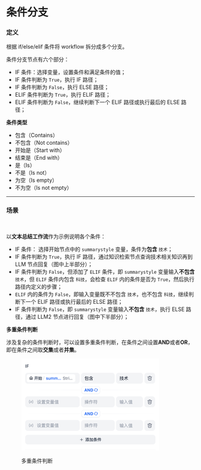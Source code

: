 # 条件分支

### 定义

根据 if/else/elif 条件将 workflow 拆分成多个分支。

条件分支节点有六个部分：

* IF 条件：选择变量，设置条件和满足条件的值；
* IF 条件判断为 `True`，执行 IF 路径；
* IF 条件判断为 `False`，执行 ELSE 路径；
* ELIF 条件判断为 `True`，执行 ELIF 路径；
* ELIF 条件判断为 `False`，继续判断下一个 ELIF 路径或执行最后的 ELSE 路径；

**条件类型**

* 包含（Contains）
* 不包含（Not contains）
* 开始是（Start with）
* 结束是（End with）
* 是（Is）
* 不是（Is not）
* 为空（Is empty）
* 不为空（Is not empty）

***

### 场景

<figure><img src="../../../../img/zh-if-else-elif.png" alt=""><figcaption></figcaption></figure>

以**文本总结工作流**作为示例说明各个条件：

* IF 条件： 选择开始节点中的 `summarystyle` 变量，条件为**包含** `技术`；
* IF 条件判断为 `True`，执行 IF 路径，通过知识检索节点查询技术相关知识再到 LLM 节点回复（图中上半部分）；
* IF 条件判断为 `False`，但添加了 `ELIF` 条件，即 `summarystyle` 变量输入**不包含**`技术`，但 `ELIF` 条件内包含 `科技`，会检查 `ELIF` 内的条件是否为 `True`，然后执行路径内定义的步骤；
* `ELIF` 内的条件为 `False`，即输入变量既不不包含 `技术`，也不包含 `科技`，继续判断下一个 ELIF 路径或执行最后的 ELSE 路径；
* IF 条件判断为 `False`，即 `summarystyle` 变量输入**不包含** `技术`，执行 ELSE 路径，通过 LLM2 节点进行回复（图中下半部分）；

**多重条件判断**

涉及复杂的条件判断时，可以设置多重条件判断，在条件之间设置**AND**或者**OR**，即在条件之间取**交集**或者**并集**。

<figure><img src="../../../.gitbook/assets/image (1) (1) (1) (1) (1) (1) (1) (1) (1) (1) (1) (1) (1) (1) (1) (1).png" alt="" width="369"><figcaption><p>多重条件判断</p></figcaption></figure>
